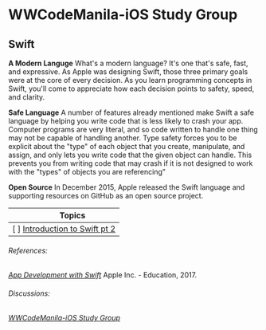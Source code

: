 # WWCodeManila-iOS Study Group

## Swift 
**A Modern Languge**
What's a modern language? It's one that's safe, fast, and expressive. As Apple was designing Swift, those three primary goals were at the core of every decision. As you learn programming concepts in Swift, you'll come to appreciate how each decision points to safety, speed, and clarity.

**Safe Language**
A number of features already mentioned make Swift a safe language by helping you write code that is less likely to crash your app. Computer programs are very literal, and so code written to handle one thing may not be capable of handling another. Type safety forces you to be explicit about the "type" of each object that you create, manipulate, and assign, and only lets you write code that the given object can handle. This prevents you from writing code that may crash if it is not designed to work with the "types" of objects you are referencing”

**Open Source**
In December 2015, Apple released the Swift language and supporting resources on GitHub as an open source project.

|&nbsp;&nbsp;&nbsp;&nbsp;&nbsp;&nbsp;&nbsp;&nbsp;Topics |
|------ |
|[ ] [Introduction to Swift pt 2](https://gitlab.com/wwcodemanila/WWCodeManila-iOS/tree/master/Session-02.playground)|


<!--
|&nbsp;&nbsp;&nbsp;&nbsp;&nbsp;&nbsp;&nbsp;&nbsp;Topics |
 ------ |
  |
| |
 | [x]&nbsp;&nbsp;&nbsp;&nbsp;&nbsp;&nbsp; [Swift Optionals](https://gitlab.com/wwcodemanila/WWCodeManila-iOS/tree/master/Session-04.playground)-->

###### References:  
[_App Development with Swift_](https://itun.es/ph/SoKQib.l) Apple Inc. - Education, 2017.
###### Discussions:
[_WWCodeManila-iOS Study Group_](https://www.meetup.com/Women-Who-Code-Manila/messages/boards/thread/50790558)
